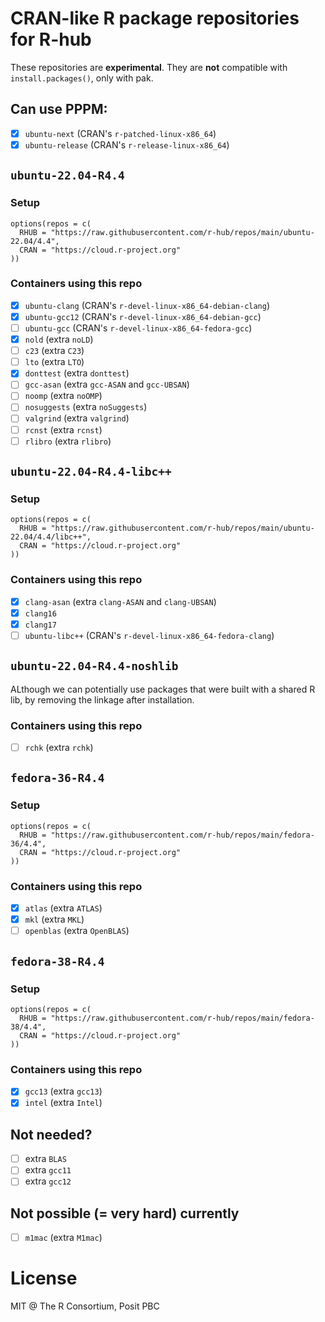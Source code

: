 
# CRAN-like R package repositories for R-hub

These repositories are **experimental**. They are **not** compatible
with `install.packages()`, only with pak.

## Can use PPPM:

* [x] `ubuntu-next` (CRAN's `r-patched-linux-x86_64`)
* [x] `ubuntu-release` (CRAN's `r-release-linux-x86_64`)

## `ubuntu-22.04-R4.4`

### Setup

```
options(repos = c(
  RHUB = "https://raw.githubusercontent.com/r-hub/repos/main/ubuntu-22.04/4.4",
  CRAN = "https://cloud.r-project.org"
))
```

### Containers using this repo

* [x] `ubuntu-clang` (CRAN's `r-devel-linux-x86_64-debian-clang`)
* [x] `ubuntu-gcc12` (CRAN's `r-devel-linux-x86_64-debian-gcc`)
* [ ] `ubuntu-gcc` (CRAN's `r-devel-linux-x86_64-fedora-gcc`)
* [x] `nold` (extra `noLD`)
* [ ] `c23` (extra `C23`)
* [ ] `lto` (extra `LTO`)
* [x] `donttest` (extra `donttest`)
* [ ] `gcc-asan` (extra `gcc-ASAN` and `gcc-UBSAN`)
* [ ] `noomp` (extra `noOMP`)
* [ ] `nosuggests` (extra `noSuggests`)
* [ ] `valgrind` (extra `valgrind`)
* [ ] `rcnst` (extra `rcnst`)
* [ ] `rlibro` (extra `rlibro`)

## `ubuntu-22.04-R4.4-libc++`

### Setup

```
options(repos = c(
  RHUB = "https://raw.githubusercontent.com/r-hub/repos/main/ubuntu-22.04/4.4/libc++",
  CRAN = "https://cloud.r-project.org"
))
```

### Containers using this repo

* [x] `clang-asan` (extra `clang-ASAN` and `clang-UBSAN`)
* [x] `clang16`
* [x] `clang17`
* [ ] `ubuntu-libc++` (CRAN's `r-devel-linux-x86_64-fedora-clang`)

## `ubuntu-22.04-R4.4-noshlib`

ALthough we can potentially use packages that were built with
a shared R lib, by removing the linkage after installation.

### Containers using this repo

* [ ] `rchk` (extra `rchk`)

## `fedora-36-R4.4`

### Setup

```
options(repos = c(
  RHUB = "https://raw.githubusercontent.com/r-hub/repos/main/fedora-36/4.4",
  CRAN = "https://cloud.r-project.org"
))
```

### Containers using this repo

* [x] `atlas` (extra `ATLAS`)
* [x] `mkl` (extra `MKL`)
* [ ] `openblas` (extra `OpenBLAS`)

## `fedora-38-R4.4`

### Setup

```
options(repos = c(
  RHUB = "https://raw.githubusercontent.com/r-hub/repos/main/fedora-38/4.4",
  CRAN = "https://cloud.r-project.org"
))
```

### Containers using this repo

* [x] `gcc13` (extra `gcc13`)
* [x] `intel` (extra `Intel`)

## Not needed?

* [ ] extra `BLAS`
* [ ] extra `gcc11`
* [ ] extra `gcc12`

## Not possible (= very hard) currently

* [ ] `m1mac` (extra `M1mac`)

# License

MIT @ The R Consortium, Posit PBC
